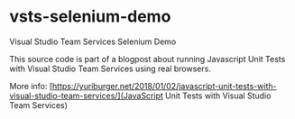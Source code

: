 # vsts-selenium-demo
Visual Studio Team Services Selenium Demo

This source code is part of a blogpost about running Javascript Unit Tests with Visual Studio Team Services using real browsers.

More info: [https://yuriburger.net/2018/01/02/javascript-unit-tests-with-visual-studio-team-services/](JavaScript Unit Tests with Visual Studio Team Services)
